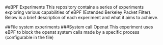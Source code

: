 #eBPF Experiments
This repository contains a series of experiments exploring various capabilities of eBPF (Extended Berkeley Packet Filter).
Below is a brief description of each experiment and what it aims to achieve.

##File system experiments
###System call Openat
This experiment uses eBPF to block the openat system calls made by a specific process (configurable in the file)
